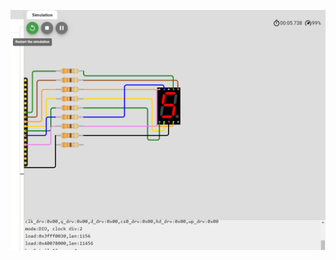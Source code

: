![digi 1 ](https://github.com/Nawapon67/Lab01-7segment/blob/main/Screenshot%202025-07-03%20112643.png)
